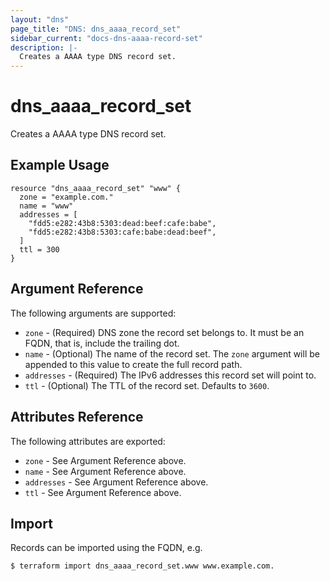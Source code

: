 ```yaml
---
layout: "dns"
page_title: "DNS: dns_aaaa_record_set"
sidebar_current: "docs-dns-aaaa-record-set"
description: |-
  Creates a AAAA type DNS record set.
---
```


# dns_aaaa_record_set

Creates a AAAA type DNS record set.

## Example Usage

```hcl
resource "dns_aaaa_record_set" "www" {
  zone = "example.com."
  name = "www"
  addresses = [
    "fdd5:e282:43b8:5303:dead:beef:cafe:babe",
    "fdd5:e282:43b8:5303:cafe:babe:dead:beef",
  ]
  ttl = 300
}
```

## Argument Reference

The following arguments are supported:

* `zone` - (Required) DNS zone the record set belongs to. It must be an FQDN, that is, include the trailing dot.
* `name` - (Optional) The name of the record set. The `zone` argument will be appended to this value to create the full record path.
* `addresses` - (Required) The IPv6 addresses this record set will point to.
* `ttl` - (Optional) The TTL of the record set. Defaults to `3600`.

## Attributes Reference

The following attributes are exported:

* `zone` - See Argument Reference above.
* `name` - See Argument Reference above.
* `addresses` - See Argument Reference above.
* `ttl` - See Argument Reference above.

## Import

Records can be imported using the FQDN, e.g.

```
$ terraform import dns_aaaa_record_set.www www.example.com.
```
